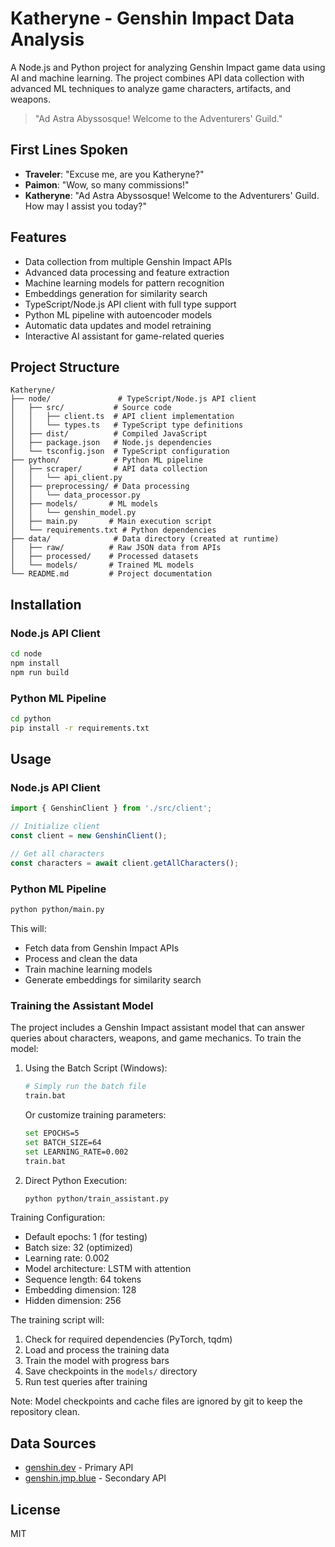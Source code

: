 # Katheryne - Genshin Impact Data Analysis

A Node.js and Python project for analyzing Genshin Impact game data using AI and machine learning. The project combines API data collection with advanced ML techniques to analyze game characters, artifacts, and weapons.

> "Ad Astra Abyssosque! Welcome to the Adventurers' Guild."

## First Lines Spoken

- **Traveler**: "Excuse me, are you Katheryne?"
- **Paimon**: "Wow, so many commissions!"
- **Katheryne**: "Ad Astra Abyssosque! Welcome to the Adventurers' Guild. How may I assist you today?"

## Features

- Data collection from multiple Genshin Impact APIs
- Advanced data processing and feature extraction
- Machine learning models for pattern recognition
- Embeddings generation for similarity search
- TypeScript/Node.js API client with full type support
- Python ML pipeline with autoencoder models
- Automatic data updates and model retraining
- Interactive AI assistant for game-related queries

## Project Structure

```plaintext
Katheryne/
├── node/               # TypeScript/Node.js API client
│   ├── src/           # Source code
│   │   ├── client.ts  # API client implementation
│   │   └── types.ts   # TypeScript type definitions
│   ├── dist/          # Compiled JavaScript
│   ├── package.json   # Node.js dependencies
│   └── tsconfig.json  # TypeScript configuration
├── python/            # Python ML pipeline
│   ├── scraper/       # API data collection
│   │   └── api_client.py
│   ├── preprocessing/ # Data processing
│   │   └── data_processor.py
│   ├── models/       # ML models
│   │   └── genshin_model.py
│   ├── main.py       # Main execution script
│   └── requirements.txt # Python dependencies
├── data/              # Data directory (created at runtime)
│   ├── raw/          # Raw JSON data from APIs
│   ├── processed/    # Processed datasets
│   └── models/       # Trained ML models
└── README.md         # Project documentation
```

## Installation

### Node.js API Client

```bash
cd node
npm install
npm run build
```

### Python ML Pipeline

```bash
cd python
pip install -r requirements.txt
```

## Usage

### Node.js API Client

```typescript
import { GenshinClient } from './src/client';

// Initialize client
const client = new GenshinClient();

// Get all characters
const characters = await client.getAllCharacters();
```

### Python ML Pipeline

```bash
python python/main.py
```

This will:
- Fetch data from Genshin Impact APIs
- Process and clean the data
- Train machine learning models
- Generate embeddings for similarity search

### Training the Assistant Model

The project includes a Genshin Impact assistant model that can answer queries about characters, weapons, and game mechanics. To train the model:

1. Using the Batch Script (Windows):
   ```bash
   # Simply run the batch file
   train.bat
   ```
   
   Or customize training parameters:
   ```bash
   set EPOCHS=5
   set BATCH_SIZE=64
   set LEARNING_RATE=0.002
   train.bat
   ```

2. Direct Python Execution:
   ```bash
   python python/train_assistant.py
   ```

Training Configuration:
- Default epochs: 1 (for testing)
- Batch size: 32 (optimized)
- Learning rate: 0.002
- Model architecture: LSTM with attention
- Sequence length: 64 tokens
- Embedding dimension: 128
- Hidden dimension: 256

The training script will:
1. Check for required dependencies (PyTorch, tqdm)
2. Load and process the training data
3. Train the model with progress bars
4. Save checkpoints in the `models/` directory
5. Run test queries after training

Note: Model checkpoints and cache files are ignored by git to keep the repository clean.

## Data Sources

- [genshin.dev](https://genshin.dev) - Primary API
- [genshin.jmp.blue](https://genshin.jmp.blue) - Secondary API

## License

MIT